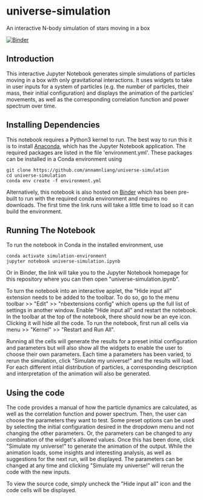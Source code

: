 # universe-simulation
An interactive N-body simulation of stars moving in a box

[![Binder](https://mybinder.org/badge_logo.svg)](https://mybinder.org/v2/gh/annamnliang/universe-simulation/master)

## Introduction
This interactive Jupyter Notebook generates simple simulations of particles moving in a box with only gravitational interactions. It uses widgets to take in user inputs for a system of particles (e.g. the number of particles, their mass, their initial configuration) and displays the animation of the particles' movements, as well as the corresponding correlation function and power spectrum over time. 

## Installing Dependencies
This notebook requires a Python3 kernel to run. The best way to run this it is to install [Anaconda](https://docs.anaconda.com/anaconda/install/), which has the Jupyter Notebook application. The required packages are listed in the file 'environment.yml'. These packages can be installed in a Conda environment using 
```
git clone https://github.com/annamnliang/universe-simulation
cd universe-simulation
conda env create -f environment.yml
````
Alternatively, this notebook is also hosted on [Binder](https://mybinder.org/v2/gh/annamnliang/universe-simulation/master) which has been pre-built to run with the required conda environment and requires no downloads. The first time the link runs will take a little time to load so it can build the environment. 

## Running The Notebook
To run the notebook in Conda in the installed environment, use 
```
conda activate simulation-environment
jupyter notebook universe-simulation.ipynb
````
Or in Binder, the link will take you to the Jupyter Notebook homepage for this repository where you can then open "universe-simulation.ipynb". 

To turn the notebook into an interactive applet, the "Hide input all" extension needs to be added to the toolbar. To do so, go to the menu toolbar >> "Edit" >> "nbextensions config" which opens up the full list of settings in another window. Enable "Hide input all" and restart the notebook. In the toolbar at the top of the notebook, there should now be an eye icon. Clicking it will hide all the code. To run the notebook, first run all cells via menu >> "Kernel" >> "Restart and Run All".

Running all the cells will generate the results for a preset initial configuration and parameters but will also show all the widgets to enable the user to choose their own parameters. Each time a parameters has been varied, to rerun the simulation, click "Simulate my universe!" and the results will load. For each different intial distribution of particles, a corresponding description and interpretation of the animation will also be generated. 

## Using the code
The code provides a manual of how the particle dynamics are calculated, as well as the correlation function and power spectrum. Then, the user can choose the parameters they want to test. Some preset options can be used by selecting the initial configuration desired in the dropdown menu and not changing the other parameters. Or, the parameters can be changed to any combination of the widget's allowed values. Once this has been done, click "Simulate my universe!" to generate the animation of the output. While the animation loads, some insights and interesting analysis, as well as suggestions for the next run, will be displayed. The parameters can be changed at any time and clicking "Simulate my universe!" will rerun the code with the new inputs. 

To view the source code, simply uncheck the "Hide input all" icon and the code cells will be displayed. 
